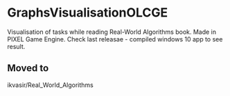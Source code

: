 # GraphsVisualisationOLCGE
Visualisation of tasks while reading  Real-World Algorithms book.  Made in PIXEL Game Engine.  Check last releasae - compiled windows 10 app to see result.

## Moved to 
ikvasir/Real_World_Algorithms
